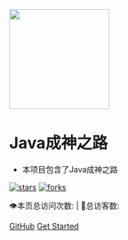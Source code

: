 <img width="180px" src="https://cyc-1256109796.cos.ap-guangzhou.myqcloud.com/LogoMakr_1J56bI.png">

# Java成神之路

- 本项目包含了Java成神之路

<!--<span id="busuanzi_container_site_pv">Site View : <span id="busuanzi_value_site_pv">-->

[![stars](https://badgen.net/github/stars/sjsdfg/effective-java-3rd-chinese?icon=github&color=4ab8a1)](https://github.com/sjsdfg/effective-java-3rd-chinese) [![forks](https://badgen.net/github/forks/sjsdfg/effective-java-3rd-chinese?icon=github&color=4ab8a1)](https://github.com/sjsdfg/effective-java-3rd-chinese)

<span id="busuanzi_container_site_pv">
    👁️本页总访问次数:<span id="busuanzi_value_site_pv"></span> 
</span>
<span id="busuanzi_container_site_uv" > 
    | 🧑总访客数: <span id="busuanzi_value_site_uv"></span>
</span>

[GitHub](https://github.com/sjsdfg/effective-java-3rd-chinese/)
[Get Started](README.md)
